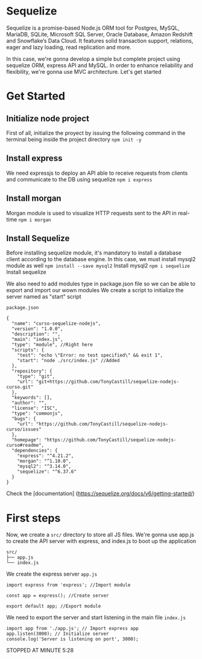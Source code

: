 # Sequelize
Sequelize is a promise-based Node.js ORM tool for Postgres, MySQL, MariaDB, SQLite, Microsoft SQL Server, Oracle Database, Amazon Redshift and Snowflake’s Data Cloud. It features solid transaction support, relations, eager and lazy loading, read replication and more.

In this case, we're gonna develop a simple but complete project using sequelize ORM, express API and MySQL. In order to enhance reliability and flexibility, we're gonna use MVC architecture. Let's get started
 
# Get Started
## Initialize node project
First of all, initialize the proyect by issuing the following command in the terminal being inside the project directory `npm init -y`

## Install express
We need expressjs to deploy an API able to receive requests from clients and communicate to the DB using sequelize
`npm i express`

## Install morgan
Morgan module is used to visualize HTTP requests sent to the API in real-time
`npm i morgan`

## Install Sequelize
Before installing sequelize module, it's mandatory to install a database client according to the database engine. In this case, we must install mysql2 module as well
`npm install --save mysql2` Install mysql2
`npm i sequelize` Install sequelize

We also need to add modules type in package.json file so we can be able to export and import our wown modules
We create a script to initialize the server named as "start" script

`package.json`
```
{
  "name": "curso-sequelize-nodejs",
  "version": "1.0.0",
  "description": "",
  "main": "index.js",
  "type": "module", //Right here
  "scripts": {
    "test": "echo \"Error: no test specified\" && exit 1",
    "start": "node ./src/index.js" //Added
  },
  "repository": {
    "type": "git",
    "url": "git+https://github.com/TonyCastill/sequelize-nodejs-curso.git"
  },
  "keywords": [],
  "author": "",
  "license": "ISC",
  "type": "commonjs",
  "bugs": {
    "url": "https://github.com/TonyCastill/sequelize-nodejs-curso/issues"
  },
  "homepage": "https://github.com/TonyCastill/sequelize-nodejs-curso#readme",
  "dependencies": {
    "express": "^4.21.2",
    "morgan": "^1.10.0",
    "mysql2": "^3.14.0",
    "sequelize": "^6.37.6"
  }
}
```
Check the [documentation] (https://sequelize.org/docs/v6/getting-started/)

# First steps 
Now, we create a `src/` directory to store all JS files. We're gonna use app.js to create the API server with express, and index.js to boot up the application 

```
src/
├── app.js
└── index.js

```

We create the express server
`app.js`
```
import express from 'express'; //Import module

const app = express(); //Create server

export default app; //Export module
```
We need to export the server and start listening in the main file
`index.js`

```
import app from './app.js'; // Import express app
app.listen(3000); // Initialize server
console.log('Server is listening on port', 3000);
```
 
STOPPED AT MINUTE 5:28


